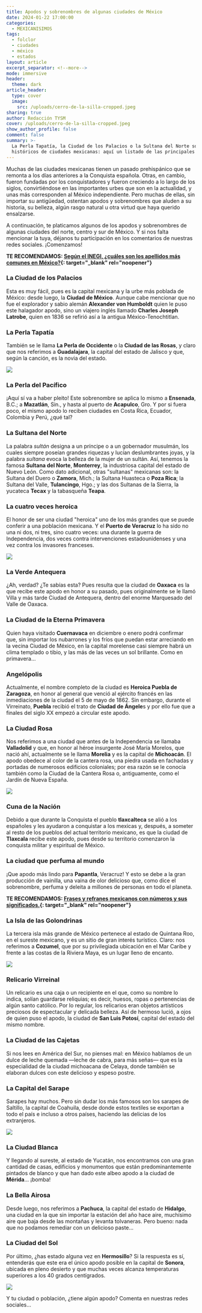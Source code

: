 ```yaml
---
title: Apodos y sobrenombres de algunas ciudades de México
date: 2024-01-22 17:00:00
categories:
  - MEXICANISIMOS
tags:
  - folclor
  - ciudades
  - méxico
  - estados
layout: article
excerpt_separator: <!--more-->
mode: immersive
header:
  theme: dark
article_header:
  type: cover
  image:
    src: /uploads/cerro-de-la-silla-cropped.jpeg
sharing: true
author: Redacción TYSM
cover: /uploads/cerro-de-la-silla-cropped.jpeg
show_author_profile: false
comment: false
summary: >-
  La Perla Tapatía, la Ciudad de los Palacios o la Sultana del Norte son apodos
  históricos de ciudades mexicanas: aquí un listado de las principales
---
```

Muchas de las ciudades mexicanas tienen un pasado prehispánico que se remonta a los días anteriores a la Conquista española. Otras, en cambio, fueron fundadas por los conquistadores y fueron creciendo a lo largo de los siglos, convirtiéndose en las importantes urbes que son en la actualidad, y unas más corresponden al México independiente. Pero muchas de ellas, sin importar su antigüedad, ostentan apodos y sobrenombres que aluden a su historia, su belleza, algún rasgo natural u otra virtud que haya querido ensalzarse.

A continuación, te platicamos algunos de los apodos y sobrenombres de algunas ciudades del norte, centro y sur de México. Y si nos falta mencionar la tuya, déjanos tu participación en los comentarios de nuestras redes sociales. ¡Comenzamos!

**TE RECOMENDAMOS:&nbsp;[Según el INEGI, ¿cuáles son los apellidos más comunes en México?](https://blog.tonoysumariachi.com/mexicanisimos/2022/12/02/segun-el-inegi-cuales-son-los-apellidos-mas-comunes-en-mexico.html){: target="_blank" rel="noopener"}**

### La Ciudad de los Palacios

Esta es muy fácil, pues es la capital mexicana y la urbe más poblada de México: desde luego, la **Ciudad de México**. Aunque cabe mencionar que no fue el explorador y sabio alemán **Alexander von Humboldt** quien le puso este halagador apodo, sino un viajero inglés llamado&nbsp;**Charles Joseph Latrobe**, quien en 1836 se refirió así a la antigua México-Tenochtitlan.

### La Perla Tapatía

También se le llama **La Perla de Occidente** o la **Ciudad de las Rosas**, y claro que nos referimos a **Guadalajara**, la capital del estado de Jalisco y que, según la canción, es la novia del estado.

![](https://upload.wikimedia.org/wikipedia/commons/thumb/b/b6/Guadalajara%C2%B4s_Cathedral%2C_Jalisco%2C_Mexico.jpg/576px-Guadalajara%C2%B4s_Cathedral%2C_Jalisco%2C_Mexico.jpg)

### La Perla del Pacífico

¡Aquí sí va a haber pleito! Este sobrenombre se aplica lo mismo a **Ensenada**, B.C.; a **Mazatlán**, Sin., y hasta al puerto de **Acapulco**, Gro. Y por si fuera poco, el mismo apodo lo reciben ciudades en Costa Rica, Ecuador, Colombia y Perú, ¿qué tal?

### La Sultana del Norte

La palabra *sultán* designa a un príncipe o a un gobernador musulmán, los cuales siempre poseían grandes riquezas y lucían deslumbrantes joyas, y la palabra *sultana* evoca la belleza de la mujer de un sultán. Así, tenemos la famosa **Sultana del Norte**, **Monterrey**, la industriosa capital del estado de Nuevo León. Como dato adicional, otras "sultanas" mexicanas son: la Sultana del Duero o **Zamora**, Mich.; la Sultana Huasteca o **Poza Rica**; la Sultana del Valle, **Tulancingo**, Hgo.; y las dos Sultanas de la Sierra, la yucateca **Tecax** y la tabasqueña **Teapa**.

### La cuatro veces heroica

El honor de ser una ciudad "heroica" uno de los más grandes que se puede conferir a una población mexicana. Y el **Puerto de Veracruz** lo ha sido no una ni dos, ni tres, sino cuatro veces: una durante la guerra de Independencia, dos veces contra intervenciones estadounidenses y una vez contra los invasores franceses.

![](https://upload.wikimedia.org/wikipedia/commons/e/e1/El_puerto_de_Veracruz_en_la_primera_mitad_del_siglo_XIX.png)

### La Verde Antequera&nbsp;

¿Ah, verdad? ¿Te sabías esta? Pues resulta que la ciudad de **Oaxaca** es la que recibe este apodo en honor a su pasado, pues originalmente se le llamó Villa y más tarde Ciudad de Antequera, dentro del enorme Marquesado del Valle de Oaxaca.

### La Ciudad de la Eterna Primavera

Quien haya visitado **Cuernavaca** en diciembre o enero podrá confirmar que, sin importar los nubarrones y los fríos que puedan estar arreciando en la vecina Ciudad de México, en la capital morelense casi siempre habrá un clima templado o tibio, y las más de las veces un sol brillante. Como en primavera…

### Angelópolis

Actualmente, el nombre completo de la ciudad es **Heroica Puebla de Zaragoza**, en honor al general que venció al ejército francés en las inmediaciones de la ciudad el 5 de mayo de 1862. Sin embargo, durante el Virreinato, **Puebla** recibió el trato de **Ciudad de Ángele**s y por ello fue que a finales del siglo XX empezó a circular este apodo.

### La Ciudad Rosa

Nos referimos a una ciudad que antes de la Independencia se llamaba **Valladolid** y que, en honor al héroe insurgente José María Morelos, que nació ahí, actualmente se le llama **Morelia** y es la capital de **Michoacán**. El apodo obedece al color de la cantera rosa, una piedra usada en fachadas y portadas de numerosos edificios coloniales; por esa razón se le conocía también como la Ciudad de la Cantera Rosa o, antiguamente, como el Jardín de Nueva España.

![](https://upload.wikimedia.org/wikipedia/commons/thumb/6/61/Catedral_Metropolitana_de_Morelia%2C_Michoac%C3%A1n.jpg/1024px-Catedral_Metropolitana_de_Morelia%2C_Michoac%C3%A1n.jpg)

### Cuna de la Nación

Debido a que durante la Conquista el pueblo **tlaxcalteca** se alió a los españoles y les ayudaron a conquistar a los mexicas y, después, a someter al resto de los pueblos del actual territorio mexicano, es que la ciudad de **Tlaxcala** recibe este apodo, pues desde su territorio comenzaron la conquista militar y espiritual de México.

### La ciudad que perfuma al mundo

¡Que apodo más lindo para **Papantla**, Veracruz! Y esto se debe a la gran producción de vainilla, una vaina de olor delicioso que, como dice el sobrenombre, perfuma y deleita a millones de personas en todo el planeta.

**TE RECOMENDAMOS:&nbsp;[Frases y refranes mexicanos con números y sus significados.](https://blog.tonoysumariachi.com/mexicanisimos/2022/08/09/frases-y-refranes-mexicanos-con-numeros-y-sus-significados.html){: target="_blank" rel="noopener"}**

### La Isla de las Golondrinas

La tercera isla más grande de México pertenece al estado de Quintana Roo, en el sureste mexicano, y es un sitio de gran interés turístico. Claro: nos referimos a **Cozumel**, que por su privilegiada ubicación en el Mar Caribe y frente a las costas de la Riviera Maya, es un lugar lleno de encanto.

![](https://upload.wikimedia.org/wikipedia/commons/thumb/5/5e/Beautiful_Cozumel_reef_%2821381884252%29.jpg/576px-Beautiful_Cozumel_reef_%2821381884252%29.jpg)

### Relicario Virreinal

Un relicario es una caja o un recipiente en el que, como su nombre lo indica, solían guardarse reliquias; es decir, huesos, ropas o pertenencias de algún santo católico. Por lo regular, los relicarios eran objetos artísticos preciosos de espectacular y delicada belleza. Así de hermoso lució, a ojos de quien puso el apodo, la ciudad de **San Luis Potosí**, capital del estado del mismo nombre.

### La Ciudad de las Cajetas

Si nos lees en América del Sur, no pienses mal: en México hablamos de un dulce de leche quemada —leche de cabra, para más señas— que es la especialidad de la ciudad michoacana de Celaya, donde también se elaboran dulces con este delicioso y espeso postre.

### La Capital del Sarape

Sarapes hay muchos. Pero sin dudar los más famosos son los sarapes de Saltillo, la capital de Coahuila, desde donde estos textiles se exportan a todo el país e incluso a otros países, haciendo las delicias de los extranjeros.

![](https://upload.wikimedia.org/wikipedia/commons/thumb/7/7a/Museo_del_sarape_2.jpg/640px-Museo_del_sarape_2.jpg)

### La Ciudad Blanca

Y llegando al sureste, al estado de Yucatán, nos encontramos con una gran cantidad de casas, edificios y monumentos que están predominantemente pintados de blanco y que han dado este albeo apodo a la ciudad de **Mérida**… ¡bomba!

### La Bella Airosa

Desde luego, nos referimos a **Pachuca**, la capital del estado de **Hidalgo**, una ciudad en la que sin importar la estación del año hace aire, muchísimo aire que baja desde las montañas y levanta tolvaneras. Pero bueno: nada que no podamos remediar con un delicioso paste…

### La Ciudad del Sol

Por último, ¿has estado alguna vez en **Hermosillo**? Si la respuesta es sí, entenderás que este era el único apodo posible en la capital de **Sonora**, ubicada en pleno desierto y que muchas veces alcanza temperaturas superiores a los 40 grados centígrados.

![](https://upload.wikimedia.org/wikipedia/commons/thumb/8/82/Skyline_Hermosillo.jpg/1024px-Skyline_Hermosillo.jpg)

Y tu ciudad o población, ¿tiene algún apodo? Comenta en nuestras redes sociales…